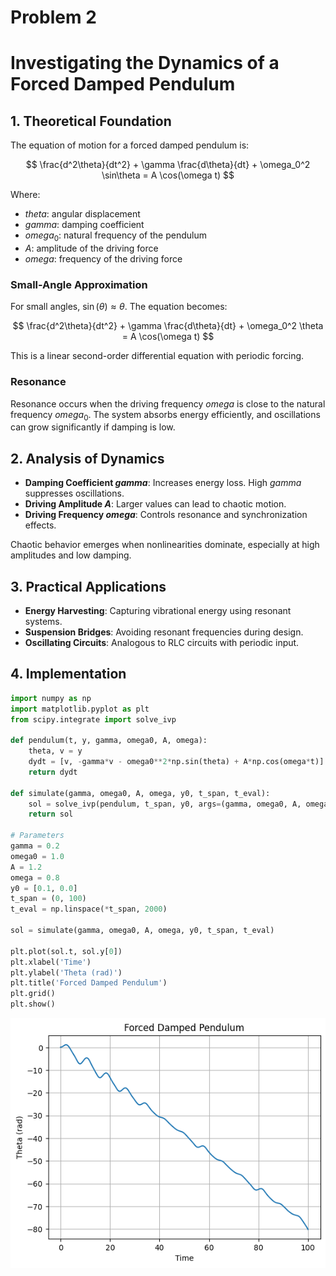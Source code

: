# Problem 2

# Investigating the Dynamics of a Forced Damped Pendulum

## 1. Theoretical Foundation

The equation of motion for a forced damped pendulum is:

$$
\frac{d^2\theta}{dt^2} + \gamma \frac{d\theta}{dt} + \omega_0^2 \sin\theta = A \cos(\omega t)
$$

Where:

- $theta$: angular displacement
- $gamma$: damping coefficient
- $omega_0$: natural frequency of the pendulum
- $A$: amplitude of the driving force
- $omega$: frequency of the driving force

### Small-Angle Approximation

For small angles, $\sin(\theta) \approx \theta$. The equation becomes:

$$
\frac{d^2\theta}{dt^2} + \gamma \frac{d\theta}{dt} + \omega_0^2 \theta = A \cos(\omega t)
$$

This is a linear second-order differential equation with periodic forcing.

### Resonance

Resonance occurs when the driving frequency $omega$ is close to the natural frequency $omega_0$. The system absorbs energy efficiently, and oscillations can grow significantly if damping is low.

## 2. Analysis of Dynamics

- **Damping Coefficient $gamma$**: Increases energy loss. High $gamma$ suppresses oscillations.
- **Driving Amplitude $A$**: Larger values can lead to chaotic motion.
- **Driving Frequency $omega$**: Controls resonance and synchronization effects.

Chaotic behavior emerges when nonlinearities dominate, especially at high amplitudes and low damping.

## 3. Practical Applications

- **Energy Harvesting**: Capturing vibrational energy using resonant systems.
- **Suspension Bridges**: Avoiding resonant frequencies during design.
- **Oscillating Circuits**: Analogous to RLC circuits with periodic input.

## 4. Implementation

```python
import numpy as np
import matplotlib.pyplot as plt
from scipy.integrate import solve_ivp

def pendulum(t, y, gamma, omega0, A, omega):
    theta, v = y
    dydt = [v, -gamma*v - omega0**2*np.sin(theta) + A*np.cos(omega*t)]
    return dydt

def simulate(gamma, omega0, A, omega, y0, t_span, t_eval):
    sol = solve_ivp(pendulum, t_span, y0, args=(gamma, omega0, A, omega), t_eval=t_eval)
    return sol

# Parameters
gamma = 0.2
omega0 = 1.0
A = 1.2
omega = 0.8
y0 = [0.1, 0.0]
t_span = (0, 100)
t_eval = np.linspace(*t_span, 2000)

sol = simulate(gamma, omega0, A, omega, y0, t_span, t_eval)

plt.plot(sol.t, sol.y[0])
plt.xlabel('Time')
plt.ylabel('Theta (rad)')
plt.title('Forced Damped Pendulum')
plt.grid()
plt.show()
```

![velocity](velocities.png)
